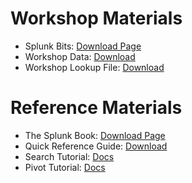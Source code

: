 Workshop Materials
==================
 * Splunk Bits: [Download Page](http://splunk.com/download)
 * Workshop Data: [Download](http://docs.splunk.com/images/Tutorial/tutorialdata.zip)
 * Workshop Lookup File: [Download](http://docs.splunk.com/images/d/db/Prices.csv.zip)

Reference Materials
===================
 * The Splunk Book: [Download Page](https://www.splunk.com/goto/book)
 * Quick Reference Guide: [Download](https://www.splunk.com/web_assets/pdfs/secure/Splunk_Quick_Reference_Guide.pdf)
 * Search Tutorial: [Docs](http://docs.splunk.com/Documentation/Splunk/latest/SearchTutorial/WelcometotheSearchTutorial)
 * Pivot Tutorial: [Docs](http://docs.splunk.com/Documentation/Splunk/latest/PivotTutorial/WelcometothePivotTutorial)

